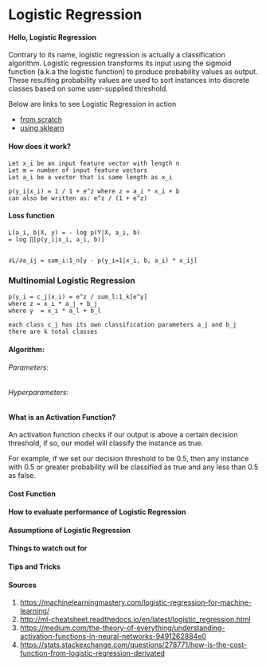 # Logistic Regression

#### Hello, Logistic Regression
Contrary to its name, logistic regression is actually a classification algorithm. Logistic regression transforms its input using the sigmoid function (a.k.a the logistic function) to produce probability values as output. These resulting probability values are used to sort instances into discrete classes based on some user-supplied threshold.

Below are links to see Logistic Regression in action
* [from scratch](https://github.com/jimmychimmyy/machine_learning_notes/blob/master/logistic_regression/logistic_regression.ipynb)
* [using sklearn]()

#### How does it work?

```
Let x_i be an input feature vector with length n
Let m = number of input feature vectors
Let a_i be a vector that is same length as x_i

p(y_i|x_i) = 1 / 1 + e^z where z = a_i * x_i + b
can also be written as: e^z / (1 + e^z)
```

#### Loss function

```
L(a_i, b|X, y) = - log p(Y|X, a_i, b)
= log ∏[p(y_i|x_i, a_i, b)]


∂L/∂a_ij = sum_i:1_n[y - p(y_i=1|x_i, b, a_i) * x_ij]
```

### Multinomial Logistic Regression

```
p(y_i = c_j|x_i) = e^z / sum_l:1_k[e^y]
where z = x_i * a_j + b_j
where y  = x_i * a_l + b_l

each class c_j has its own classification parameters a_j and b_j
there are k total classes
```

#### Algorithm:

###### Parameters:

###### Hyperparameters:

#### What is an Activation Function?

An activation function checks if our output is above a certain decision threshold, if so, our model will classify the instance as true.

For example, if we set our decision threshold to be 0.5, then any instance with 0.5 or greater probability will be classified as true and any less than 0.5 as false.

#### Cost Function

#### How to evaluate performance of Logistic Regression

#### Assumptions of Logistic Regression

#### Things to watch out for

#### Tips and Tricks

#### Sources
1. https://machinelearningmastery.com/logistic-regression-for-machine-learning/
2. http://ml-cheatsheet.readthedocs.io/en/latest/logistic_regression.html
3. https://medium.com/the-theory-of-everything/understanding-activation-functions-in-neural-networks-9491262884e0
4. https://stats.stackexchange.com/questions/278771/how-is-the-cost-function-from-logistic-regression-derivated
